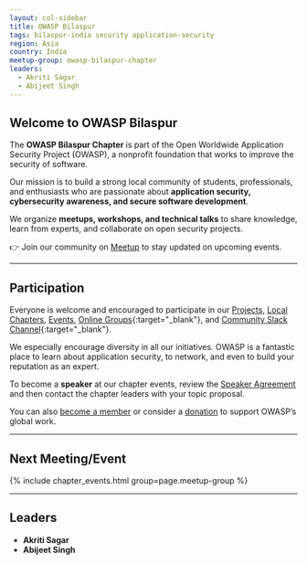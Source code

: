 ```yaml
---
layout: col-sidebar
title: OWASP Bilaspur
tags: bilaspur-india security application-security
region: Asia
country: India
meetup-group: owasp-bilaspur-chapter
leaders:
  - Akriti Sagar
  - Abijeet Singh
---
```


## Welcome to OWASP Bilaspur

The **OWASP Bilaspur Chapter** is part of the Open Worldwide Application Security Project (OWASP), a nonprofit foundation that works to improve the security of software.  

Our mission is to build a strong local community of students, professionals, and enthusiasts who are passionate about **application security, cybersecurity awareness, and secure software development**.  

We organize **meetups, workshops, and technical talks** to share knowledge, learn from experts, and collaborate on open security projects.  

👉 Join our community on [Meetup](https://www.meetup.com/owasp-bilaspur-chapter/) to stay updated on upcoming events.  

---

## Participation

Everyone is welcome and encouraged to participate in our [Projects](/projects/), [Local Chapters](/chapters/), [Events](/events/), [Online Groups](https://groups.google.com/a/owasp.org/){:target="_blank"}, and [Community Slack Channel](https://owasp.slack.com/){:target="_blank"}.  

We especially encourage diversity in all our initiatives. OWASP is a fantastic place to learn about application security, to network, and even to build your reputation as an expert.  

To become a **speaker** at our chapter events, review the [Speaker Agreement](/www-policy/speaker-agreement) and then contact the chapter leaders with your topic proposal.  

You can also [become a member](/membership/) or consider a [donation](/donate/) to support OWASP’s global work.  

---

## Next Meeting/Event  
{% include chapter_events.html group=page.meetup-group %}

---

## Leaders
- **Akriti Sagar**  
- **Abijeet Singh**
